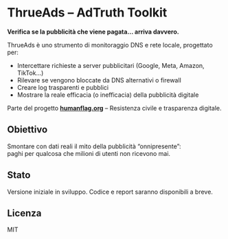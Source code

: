 # ThrueAds – AdTruth Toolkit

**Verifica se la pubblicità che viene pagata... arriva davvero.**

ThrueAds è uno strumento di monitoraggio DNS e rete locale, progettato per:
- Intercettare richieste a server pubblicitari (Google, Meta, Amazon, TikTok...)
- Rilevare se vengono bloccate da DNS alternativi o firewall
- Creare log trasparenti e pubblici
- Mostrare la reale efficacia (o inefficacia) della pubblicità digitale

Parte del progetto **[humanflag.org](https://www.humanflag.org)** – Resistenza civile e trasparenza digitale.

## Obiettivo

Smontare con dati reali il mito della pubblicità “onnipresente”:  
paghi per qualcosa che milioni di utenti non ricevono mai.

## Stato
Versione iniziale in sviluppo. Codice e report saranno disponibili a breve.

## Licenza
MIT
